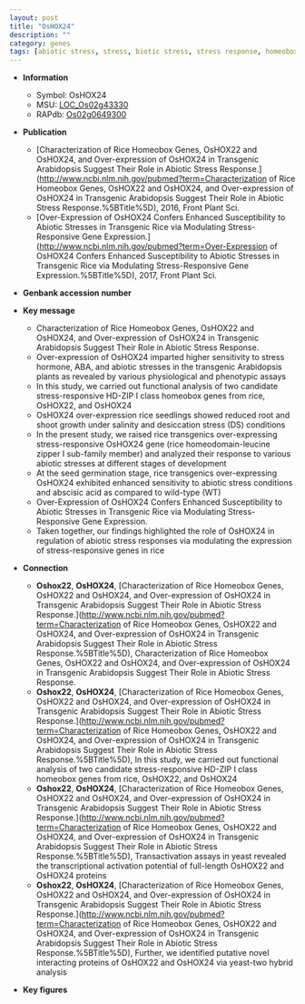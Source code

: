 ```yaml
---
layout: post
title: "OsHOX24"
description: ""
category: genes
tags: [abiotic stress, stress, biotic stress, stress response, homeobox gene, seedlings, root, growth, shoot, development, seed, salinity, seed germination, abscisic acid]
---
```


* **Information**  
    + Symbol: OsHOX24  
    + MSU: [LOC_Os02g43330](http://rice.plantbiology.msu.edu/cgi-bin/ORF_infopage.cgi?orf=LOC_Os02g43330)  
    + RAPdb: [Os02g0649300](http://rapdb.dna.affrc.go.jp/viewer/gbrowse_details/irgsp1?name=Os02g0649300)  

* **Publication**  
    + [Characterization of Rice Homeobox Genes, OsHOX22 and OsHOX24, and Over-expression of OsHOX24 in Transgenic Arabidopsis Suggest Their Role in Abiotic Stress Response.](http://www.ncbi.nlm.nih.gov/pubmed?term=Characterization of Rice Homeobox Genes, OsHOX22 and OsHOX24, and Over-expression of OsHOX24 in Transgenic Arabidopsis Suggest Their Role in Abiotic Stress Response.%5BTitle%5D), 2016, Front Plant Sci.
    + [Over-Expression of OsHOX24 Confers Enhanced Susceptibility to Abiotic Stresses in Transgenic Rice via Modulating Stress-Responsive Gene Expression.](http://www.ncbi.nlm.nih.gov/pubmed?term=Over-Expression of OsHOX24 Confers Enhanced Susceptibility to Abiotic Stresses in Transgenic Rice via Modulating Stress-Responsive Gene Expression.%5BTitle%5D), 2017, Front Plant Sci.

* **Genbank accession number**  

* **Key message**  
    + Characterization of Rice Homeobox Genes, OsHOX22 and OsHOX24, and Over-expression of OsHOX24 in Transgenic Arabidopsis Suggest Their Role in Abiotic Stress Response.
    + Over-expression of OsHOX24 imparted higher sensitivity to stress hormone, ABA, and abiotic stresses in the transgenic Arabidopsis plants as revealed by various physiological and phenotypic assays
    + In this study, we carried out functional analysis of two candidate stress-responsive HD-ZIP I class homeobox genes from rice, OsHOX22, and OsHOX24
    + OsHOX24 over-expression rice seedlings showed reduced root and shoot growth under salinity and desiccation stress (DS) conditions
    + In the present study, we raised rice transgenics over-expressing stress-responsive OsHOX24 gene (rice homeodomain-leucine zipper I sub-family member) and analyzed their response to various abiotic stresses at different stages of development
    + At the seed germination stage, rice transgenics over-expressing OsHOX24 exhibited enhanced sensitivity to abiotic stress conditions and abscisic acid as compared to wild-type (WT)
    + Over-Expression of OsHOX24 Confers Enhanced Susceptibility to Abiotic Stresses in Transgenic Rice via Modulating Stress-Responsive Gene Expression.
    + Taken together, our findings highlighted the role of OsHOX24 in regulation of abiotic stress responses via modulating the expression of stress-responsive genes in rice

* **Connection**  
    + __Oshox22__, __OsHOX24__, [Characterization of Rice Homeobox Genes, OsHOX22 and OsHOX24, and Over-expression of OsHOX24 in Transgenic Arabidopsis Suggest Their Role in Abiotic Stress Response.](http://www.ncbi.nlm.nih.gov/pubmed?term=Characterization of Rice Homeobox Genes, OsHOX22 and OsHOX24, and Over-expression of OsHOX24 in Transgenic Arabidopsis Suggest Their Role in Abiotic Stress Response.%5BTitle%5D), Characterization of Rice Homeobox Genes, OsHOX22 and OsHOX24, and Over-expression of OsHOX24 in Transgenic Arabidopsis Suggest Their Role in Abiotic Stress Response.
    + __Oshox22__, __OsHOX24__, [Characterization of Rice Homeobox Genes, OsHOX22 and OsHOX24, and Over-expression of OsHOX24 in Transgenic Arabidopsis Suggest Their Role in Abiotic Stress Response.](http://www.ncbi.nlm.nih.gov/pubmed?term=Characterization of Rice Homeobox Genes, OsHOX22 and OsHOX24, and Over-expression of OsHOX24 in Transgenic Arabidopsis Suggest Their Role in Abiotic Stress Response.%5BTitle%5D), In this study, we carried out functional analysis of two candidate stress-responsive HD-ZIP I class homeobox genes from rice, OsHOX22, and OsHOX24
    + __Oshox22__, __OsHOX24__, [Characterization of Rice Homeobox Genes, OsHOX22 and OsHOX24, and Over-expression of OsHOX24 in Transgenic Arabidopsis Suggest Their Role in Abiotic Stress Response.](http://www.ncbi.nlm.nih.gov/pubmed?term=Characterization of Rice Homeobox Genes, OsHOX22 and OsHOX24, and Over-expression of OsHOX24 in Transgenic Arabidopsis Suggest Their Role in Abiotic Stress Response.%5BTitle%5D), Transactivation assays in yeast revealed the transcriptional activation potential of full-length OsHOX22 and OsHOX24 proteins
    + __Oshox22__, __OsHOX24__, [Characterization of Rice Homeobox Genes, OsHOX22 and OsHOX24, and Over-expression of OsHOX24 in Transgenic Arabidopsis Suggest Their Role in Abiotic Stress Response.](http://www.ncbi.nlm.nih.gov/pubmed?term=Characterization of Rice Homeobox Genes, OsHOX22 and OsHOX24, and Over-expression of OsHOX24 in Transgenic Arabidopsis Suggest Their Role in Abiotic Stress Response.%5BTitle%5D), Further, we identified putative novel interacting proteins of OsHOX22 and OsHOX24 via yeast-two hybrid analysis

* **Key figures**  


